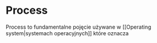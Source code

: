 # Process
Process to fundamentalne pojęcie używane w [[Operating system|systemach operacyjnych]] które oznacza 